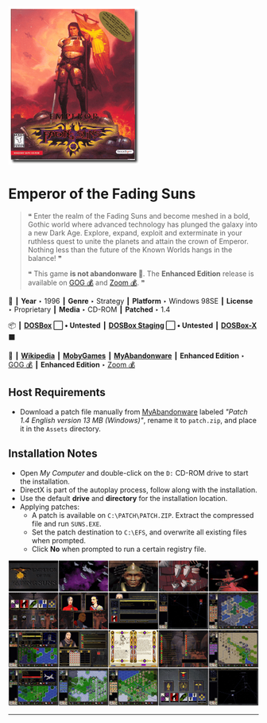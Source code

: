 ![](Thumbnail.png "application-thumbnail")

# Emperor of the Fading Suns

> ❝ Enter the realm of the Fading Suns and become meshed in a bold, Gothic world where advanced technology has plunged the galaxy into a new Dark Age. Explore, expand, exploit and exterminate in your ruthless quest to unite the planets and attain the crown of Emperor. Nothing less than the future of the Known Worlds hangs in the balance! ❞
>
> ❝ This game **is not abandonware 🚫**. The **Enhanced Edition** release is available on [GOG 💰](https://www.gog.com/en/game/emperor_of_the_fading_suns) and [Zoom 💰](https://zoom-platform.com/product/emperor-of-the-fading-suns-enhanced-edition). ❞
>

📌 ┃ **Year** ‣ 1996 ┃ **Genre** ‣ Strategy ┃ **Platform** ‣ Windows 98SE ┃ **License** ‣ Proprietary ┃ **Media** ‣ CD-ROM ┃ **Patched** ‣ 1.4 

📦 ┃ **[DOSBox](https://www.dosbox.com/) ⬜ • Untested** ┃ **[DOSBox Staging](https://dosbox-staging.github.io/) ⬜ • Untested** ┃ **[DOSBox-X](https://dosbox-x.com/) 🟩** 

📎 ┃ **[Wikipedia](https://en.wikipedia.org/wiki/Emperor_of_the_Fading_Suns)** ┃ **[MobyGames](https://www.mobygames.com/game/789/emperor-of-the-fading-suns/)** ┃ **[MyAbandonware](https://www.myabandonware.com/game/emperor-of-the-fading-suns-3zx)** ┃ **Enhanced Edition** ‣ [GOG 💰](https://www.gog.com/en/game/emperor_of_the_fading_suns) ┃ **Enhanced Edition** ‣ [Zoom 💰](https://zoom-platform.com/product/emperor-of-the-fading-suns-enhanced-edition) 

## Host Requirements
- Download a patch file manually from [MyAbandonware](https://www.myabandonware.com/game/emperor-of-the-fading-suns-3zx) labeled *"Patch 1.4 English version 13 MB (Windows)"*, rename it to `patch.zip`, and place it in the `Assets` directory.

## Installation Notes
- Open *My Computer* and double-click on the `D:` CD-ROM drive to start the installation.
- DirectX is part of the autoplay process, follow along with the installation.
- Use the default **drive** and **directory** for the installation location.
- Applying patches:
  - A patch is available on `C:\PATCH\PATCH.ZIP`. Extract the compressed file and run `SUNS.EXE`.
  - Set the patch destination to `C:\EFS`, and overwrite all existing files when prompted.
  - Click **No** when prompted to run a certain registry file.

![](Montage.png "Emperor of the Fading Suns")

---


